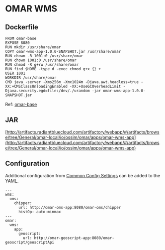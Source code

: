 # OMAR WMS

## Dockerfile
```
FROM omar-base
EXPOSE 8080
RUN mkdir /usr/share/omar
COPY omar-wms-app-1.0.0-SNAPSHOT.jar /usr/share/omar
RUN chown -R 1001:0 /usr/share/omar
RUN chown 1001:0 /usr/share/omar
RUN chmod -R g+rw /usr/share/omar
RUN find $HOME -type d -exec chmod g+x {} +
USER 1001
WORKDIR /usr/share/omar
CMD java -server -Xms256m -Xmx1024m -Djava.awt.headless=true -XX:+CMSClassUnloadingEnabled -XX:+UseGCOverheadLimit -Djava.security.egd=file:/dev/./urandom -jar omar-wms-app-1.0.0-SNAPSHOT.jar
```
Ref: [omar-base](../../../omar-base/docs/install-guide/omar-ossim-base/)

## JAR
[http://artifacts.radiantbluecloud.com/artifactory/webapp/#/artifacts/browse/tree/General/omar-local/io/ossim/omar/apps/omar-wms-app](http://artifacts.radiantbluecloud.com/artifactory/webapp/#/artifacts/browse/tree/General/omar-local/io/ossim/omar/apps/omar-wms-app)

## Configuration

Additional configuration from [Common Config Settings](../../../omar-common/docs/install-guide/omar-common/#common-config-settings) can be added to the YAML.

```
---
wms:
  oms:
    chipper:
      url: http://omar-oms-app:8080/omar-oms/chipper
      histOp: auto-minmax
---
omar:
  wms:
    app:
      geoscript:
        url: http://omar-geoscript-app:8080/omar-geoscript/geoscriptApi
```
